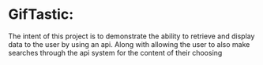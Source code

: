 # GifTastic:

The intent of this project is to demonstrate the ability to retrieve and display data to the user by using an api. Along with allowing the user to also make searches through the api system for the content of their choosing